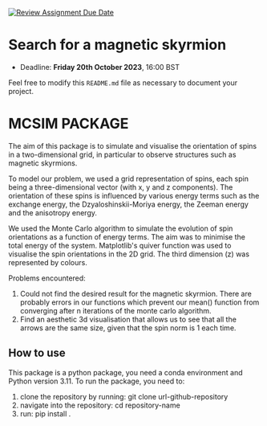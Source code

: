 [![Review Assignment Due Date](https://classroom.github.com/assets/deadline-readme-button-24ddc0f5d75046c5622901739e7c5dd533143b0c8e959d652212380cedb1ea36.svg)](https://classroom.github.com/a/Kyi6HUih)
# Search for a magnetic skyrmion

- Deadline: **Friday 20th October 2023**, 16:00 BST

Feel free to modify this `README.md` file as necessary to document your project.

# MCSIM PACKAGE 

The aim of this package is to simulate and visualise the orientation of spins in a two-dimensional grid, in particular to observe structures such as magnetic skyrmions. 

To model our problem, we used a grid representation of spins, each spin being a three-dimensional vector (with x, y and z components). The orientation of these spins is influenced by various energy terms such as the exchange energy, the Dzyaloshinskii-Moriya energy, the Zeeman energy and the anisotropy energy.

We used the Monte Carlo algorithm to simulate the evolution of spin orientations as a function of energy terms. The aim was to minimise the total energy of the system. Matplotlib's quiver function was used to visualise the spin orientations in the 2D grid. The third dimension (z) was represented by colours.

Problems encountered: 

1) Could not find the desired result for the magnetic skyrmion. There are probably errors in our functions which prevent our mean() function from converging after n iterations of the monte carlo algorithm.
2) Find an aesthetic 3d visualisation that allows us to see that all the arrows are the same size, given that the spin norm is 1 each time. 

## How to use

This package is a python package, you need a conda environment and Python version 3.11. To run the package, you need to:
1) clone the repository by running: git clone url-github-repository
2) navigate into the repository: cd repository-name
3) run: pip install .


```python

```
